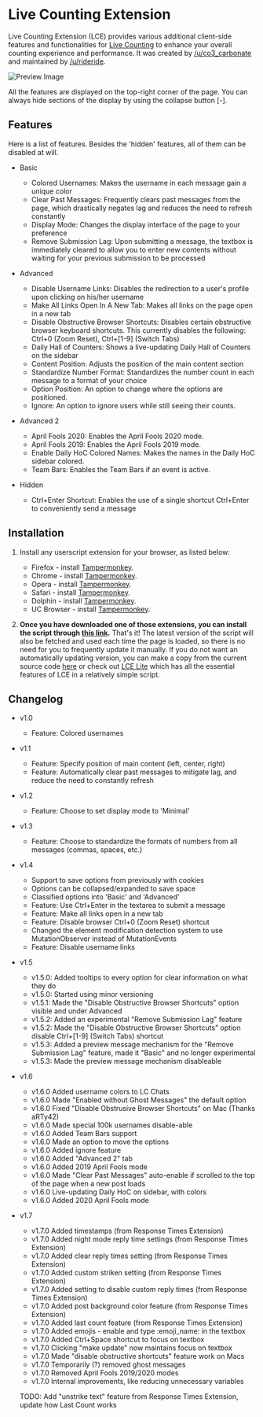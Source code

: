 # Live Counting Extension

Live Counting Extension (LCE) provides various additional client-side features and functionalities for [Live Counting](https://www.reddit.com/live/ta535s1hq2je) to enhance your overall counting experience and performance. It was created by [/u/co3_carbonate](https://www.reddit.com/user/co3_carbonate/) and maintained by [/u/rideride](https://www.reddit.com/user/rideride/).

![Preview Image](https://co3carbonate.github.io/live-counting-extension/preview.png?v=2 "Preview Image")

All the features are displayed on the top-right corner of the page. You can always hide sections of the display by using the collapse button [-]. 

## Features

Here is a list of features. Besides the 'hidden' features, all of them can be disabled at will.

- Basic
  - Colored Usernames: Makes the username in each message gain a unique color
  - Clear Past Messages: Frequently clears past messages from the page, which drastically negates lag and reduces the need to refresh constantly
  - Display Mode: Changes the display interface of the page to your preference
  - Remove Submission Lag: Upon submitting a message, the textbox is immediately cleared to allow you to enter new contents without waiting for your previous submission to be processed

- Advanced 
  - Disable Username Links: Disables the redirection to a user's profile upon clicking on his/her username
  - Make All Links Open In A New Tab: Makes all links on the page open in a new tab
  - Disable Obstructive Browser Shortcuts: Disables certain obstructive browser keyboard shortcuts. This currently disables the following: Ctrl+0 (Zoom Reset), Ctrl+\[1-9\] (Switch Tabs)
  - Daily Hall of Counters: Shows a live-updating Daily Hall of Counters on the sidebar
  - Content Position: Adjusts the position of the main content section
  - Standardize Number Format: Standardizes the number count in each message to a format of your choice
  - Option Position: An option to change where the options are positioned. 
  - Ignore: An option to ignore users while still seeing their counts. 
  
- Advanced 2
  - April Fools 2020: Enables the April Fools 2020 mode.
  - April Fools 2019: Enables the April Fools 2019 mode. 
  - Enable Daily HoC Colored Names: Makes the names in the Daily HoC sidebar colored.
  - Team Bars: Enables the Team Bars if an event is active. 
 
- Hidden
  - Ctrl+Enter Shortcut: Enables the use of a single shortcut Ctrl+Enter to conveniently send a message

## Installation

1. Install any userscript extension for your browser, as listed below:

	* Firefox - install [Tampermonkey](https://addons.mozilla.org/en-US/firefox/addon/tampermonkey/).
	* Chrome - install [Tampermonkey](https://tampermonkey.net/?ext=dhdg&browser=chrome).
	* Opera - install [Tampermonkey](https://tampermonkey.net/?ext=dhdg&browser=opera).
	* Safari - install [Tampermonkey](https://tampermonkey.net/?ext=dhdg&browser=safari).
	* Dolphin - install [Tampermonkey](https://tampermonkey.net/?ext=dhdg&browser=dolphin).
	* UC Browser - install [Tampermonkey](https://tampermonkey.net/?ext=dhdg&browser=ucweb).

2. **Once you have downloaded one of those extensions, you can install the script through [this link](https://gist.github.com/co3carbonate/cbf781758d12717721dc125a80a5c785/raw/e5eb842297cc76ef66b6b9afca3f02b80b1a701a/client.user.js).** That's it! The latest version of the script will also be fetched and used each time the page is loaded, so there is no need for you to frequently update it manually. If you do not want an automatically updating version, you can make a copy from the current source code [here](https://github.com/co3carbonate/live-counting-extension/blob/master/main.js) or check out [LCE Lite](https://old.reddit.com/r/livecounting/comments/943mv0/live_counting_discussion_thread_23/e4ydisf/) which has all the essential features of LCE in a relatively simple script. 

## Changelog

- v1.0
  - Feature: Colored usernames
- v1.1
  - Feature: Specify position of main content (left, center, right)
  - Feature: Automatically clear past messages to mitigate lag, and reduce the need to constantly refresh
- v1.2
  - Feature: Choose to set display mode to 'Minimal'
- v1.3
  - Feature: Choose to standardize the formats of numbers from all messages (commas, spaces, etc.)
- v1.4
  - Support to save options from previously with cookies
  - Options can be collapsed/expanded to save space
  - Classified options into 'Basic' and 'Advanced'
  - Feature: Use Ctrl+Enter in the textarea to submit a message
  - Feature: Make all links open in a new tab
  - Feature: Disable browser Ctrl+0 (Zoom Reset) shortcut
  - Changed the element modification detection system to use MutationObserver instead of MutationEvents
  - Feature: Disable username links
- v1.5
  - v1.5.0: Added tooltips to every option for clear information on what they do
  - v1.5.0: Started using minor versioning
  - v1.5.1: Made the "Disable Obstructive Browser Shortcuts" option visible and under Advanced
  - v1.5.2: Added an experimental "Remove Submission Lag" feature
  - v1.5.2: Made the "Disable Obstructive Browser Shortcuts" option disable Ctrl+\[1-9\] (Switch Tabs) shortcut
  - v1.5.3: Added a preview message mechanism for the "Remove Submission Lag" feature, made it "Basic" and no longer experimental
  - v1.5.3: Made the preview message mechanism disableable
- v1.6
  - v1.6.0 Added username colors to LC Chats
  - v1.6.0 Made "Enabled without Ghost Messages" the default option
  - v1.6.0 Fixed "Disable Obstrusive Browser Shortcuts" on Mac (Thanks aRTy42)
  - v1.6.0 Made special 100k usernames disable-able
  - v1.6.0 Added Team Bars support
  - v1.6.0 Made an option to move the options
  - v1.6.0 Added ignore feature
  - v1.6.0 Added "Advanced 2" tab
  - v1.6.0 Added 2019 April Fools mode
  - v1.6.0 Made "Clear Past Messages" auto-enable if scrolled to the top of the page when a new post loads
  - v1.6.0 Live-updating Daily HoC on sidebar, with colors
  - v1.6.0 Added 2020 April Fools mode
- v1.7
  - v1.7.0 Added timestamps (from Response Times Extension)
  - v1.7.0 Added night mode reply time settings (from Response Times Extension)
  - v1.7.0 Added clear reply times setting (from Response Times Extension)
  - v1.7.0 Added custom striken setting (from Response Times Extension)
  - v1.7.0 Added setting to disable custom reply times  (from Response Times Extension)
  - v1.7.0 Added post background color feature (from Response Times Extension)
  - v1.7.0 Added last count feature (from Response Times Extension)
  - v1.7.0 Added emojis - enable and type :emoji_name: in the textbox
  - v1.7.0 Added Ctrl+Space shortcut to focus on textbox 
  - v1.7.0 Clicking "make update" now maintains focus on textbox
  - v1.7.0 Made "disable obstructive shortcuts" feature work on Macs
  - v1.7.0 Temporarily (?) removed ghost messages
  - v1.7.0 Removed April Fools 2019/2020 modes
  - v1.7.0 Internal improvements, like reducing unnecessary variables
  
  TODO: Add "unstrike text" feature from Response Times Extension, update how Last Count works 
